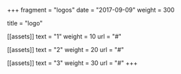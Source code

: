 +++
fragment = "logos"
date = "2017-09-09"
weight = 300

title = "logo"

[[assets]]
  text = "1"
  weight = 10
  url = "#"

[[assets]]
  text = "2"
  weight = 20
  url = "#"

[[assets]]
  text = "3"
  weight = 30
  url = "#"
+++
